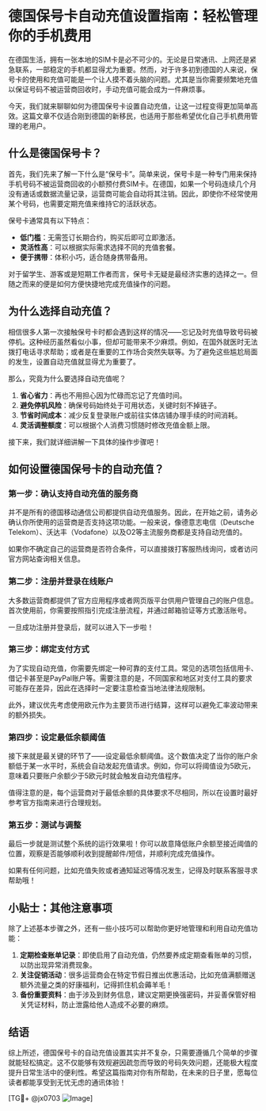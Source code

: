 # 德国保号卡自动充值设置指南：轻松管理你的手机费用

在德国生活，拥有一张本地的SIM卡是必不可少的。无论是日常通讯、上网还是紧急联系，一部稳定的手机都显得尤为重要。然而，对于许多初到德国的人来说，保号卡的使用和充值可能是一个让人摸不着头脑的问题。尤其是当你需要频繁地充值以保证号码不被运营商回收时，手动充值可能会成为一件麻烦事。

今天，我们就来聊聊如何为德国保号卡设置自动充值，让这一过程变得更加简单高效。这篇文章不仅适合刚到德国的新移民，也适用于那些希望优化自己手机费用管理的老用户。

## 什么是德国保号卡？

首先，我们先来了解一下什么是“保号卡”。简单来说，保号卡是一种专门用来保持手机号码不被运营商回收的小额预付费SIM卡。在德国，如果一个号码连续几个月没有通话或数据流量记录，运营商可能会自动将其注销。因此，即使你不经常使用某个号码，也需要定期充值来维持它的活跃状态。

保号卡通常具有以下特点：
- **低门槛**：无需签订长期合约，购买后即可立即激活。
- **灵活性高**：可以根据实际需求选择不同的充值套餐。
- **便于携带**：体积小巧，适合随身携带备用。

对于留学生、游客或是短期工作者而言，保号卡无疑是最经济实惠的选择之一。但随之而来的便是如何方便快捷地完成充值操作的问题。

## 为什么选择自动充值？

相信很多人第一次接触保号卡时都会遇到这样的情况——忘记及时充值导致号码被停机。这种经历虽然看似小事，但却可能带来不少麻烦。例如，在国外就医时无法拨打电话寻求帮助；或者是在重要的工作场合突然失联等。为了避免这些尴尬局面的发生，设置自动充值就显得尤为重要了。

那么，究竟为什么要选择自动充值呢？
1. **省心省力**：再也不用担心因为忙碌而忘记了充值时间。
2. **避免停机风险**：确保号码始终处于可用状态，关键时刻不掉链子。
3. **节省时间成本**：减少反复登录账户或前往实体店铺办理手续的时间消耗。
4. **灵活调整额度**：可以根据个人消费习惯随时修改充值金额上限。

接下来，我们就详细讲解一下具体的操作步骤吧！

## 如何设置德国保号卡的自动充值？

### 第一步：确认支持自动充值的服务商
并不是所有的德国移动通信公司都提供自动充值服务。因此，在开始之前，请务必确认你所使用的运营商是否支持这项功能。一般来说，像德意志电信（Deutsche Telekom）、沃达丰（Vodafone）以及O2等主流服务商都是支持自动充值的。

如果你不确定自己的运营商是否符合条件，可以直接拨打客服热线询问，或者访问官方网站查询相关信息。

### 第二步：注册并登录在线账户
大多数运营商都提供了官方应用程序或者网页版平台供用户管理自己的账户信息。首次使用前，你需要按照指引完成注册流程，并通过邮箱验证等方式激活账号。

一旦成功注册并登录后，就可以进入下一步啦！

### 第三步：绑定支付方式
为了实现自动充值，你需要先绑定一种可靠的支付工具。常见的选项包括信用卡、借记卡甚至是PayPal账户等。需要注意的是，不同国家和地区对支付工具的要求可能存在差异，因此在选择时一定要注意检查当地法律法规限制。

此外，建议优先考虑使用欧元作为主要货币进行结算，这样可以避免汇率波动带来的额外损失。

### 第四步：设定最低余额阈值
接下来就是最关键的环节了——设定最低余额阈值。这个数值决定了当你的账户余额低于某一水平时，系统会自动发起充值请求。例如，你可以将阈值设为5欧元，意味着只要账户余额少于5欧元时就会触发自动充值程序。

值得注意的是，每个运营商对于最低余额的具体要求不尽相同，所以在设置时最好参考官方指南来进行合理规划。

### 第五步：测试与调整
最后一步就是测试整个系统的运行效果啦！你可以故意降低账户余额至接近阈值的位置，观察是否能够顺利收到提醒邮件/短信，并顺利完成充值操作。

如果有任何问题，比如充值失败或者通知延迟等情况发生，记得及时联系客服寻求帮助哦！

## 小贴士：其他注意事项

除了上述基本步骤之外，还有一些小技巧可以帮助你更好地管理和利用自动充值功能：

1. **定期检查账单记录**：即使启用了自动充值，仍然要养成定期查看账单的习惯，以防出现异常消费现象。
2. **关注促销活动**：很多运营商会在特定节假日推出优惠活动，比如充值满额赠送额外流量之类的好康福利，记得抓住机会薅羊毛！
3. **备份重要资料**：由于涉及到财务信息，建议定期更换强密码，并妥善保管好相关凭证材料，防止泄露给他人造成不必要的麻烦。

## 结语

综上所述，德国保号卡的自动充值设置其实并不复杂，只需要遵循几个简单的步骤就能轻松搞定。这不仅能够有效规避因疏忽而导致的号码失效问题，还能极大程度提升日常生活中的便利性。希望这篇指南对你有所帮助，在未来的日子里，愿每位读者都能享受到无忧无虑的通讯体验！

[TG💪+ @jx0703 ![Image](https://github.com/user-attachments/assets/dbca1d08-cadb-493c-b0ec-ad6f7a83f270)]